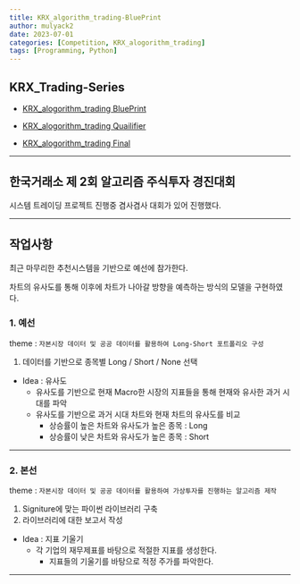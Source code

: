 ```yaml
---
title: KRX_algorithm_trading-BluePrint
author: mulyack2
date: 2023-07-01
categories: [Competition, KRX_alogorithm_trading]
tags: [Programming, Python]
---
```


## KRX_Trading-Series

- [KRX_alogorithm_trading BluePrint](/posts/krx_algorithm_trading-blueprint/)

- [KRX_alogorithm_trading Quailifier](/posts/krx_algorithm_trading-qualifier/)

- [KRX_alogorithm_trading Final](/posts/krx_algorithm_trading-final/)

---

## 한국거래소 제 2회 알고리즘 주식투자 경진대회

시스템 트레이딩 프로젝트 진행중 겸사겸사 대회가 있어 진행했다.

---

## 작업사항

최근 마무리한 추천시스템을 기반으로 예선에 참가한다.

차트의 유사도를 통해 이후에 차트가 나아갈 방향을 예측하는 방식의 모델을 구현하였다.

### 1. 예선

theme : `자본시장 데이터 및 공공 데이터를 활용하여 Long-Short 포트폴리오 구성`

1. 데이터를 기반으로 종목별 Long / Short / None 선택

- Idea : 유사도
  - 유사도를 기반으로 현재 Macro한 시장의 지표들을 통해 현재와 유사한 과거 시대를 파악
  - 유사도를 기반으로 과거 시대 차트와 현재 차트의 유사도를 비교
    - 상승률이 높은 차트와 유사도가 높은 종목 : Long
    - 상승률이 낮은 차트와 유사도가 높은 종목 : Short

---

### 2. 본선

theme : `자본시장 데이터 및 공공 데이터를 활용하여 가상투자를 진행하는 알고리즘 제작`

1. Signiture에 맞는 파이썬 라이브러리 구축
2. 라이브러리에 대한 보고서 작성

- Idea : 지표 기울기
  - 각 기업의 재무제표를 바탕으로 적절한 지표를 생성한다.
    - 지표들의 기울기를 바탕으로 적정 주가를 파악한다.

---
